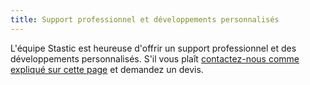 ```yaml
---
title: Support professionnel et développements personnalisés
---
```

L'équipe Stastic est heureuse d'offrir un support professionnel et des développements personnalisés. S'il vous plaît [contactez-nous comme expliqué sur cette page](/contact) et demandez un devis.
